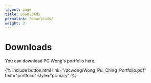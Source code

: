 ```yaml
---
layout: page
title: Downloads
permalink: /downloads/
weight: 3
---
```


# **Downloads**

You can download PC Wong's portfolio here.

<div class="text-center"> 
  {% include button.html link="/pcwong/Wong_Pui_Ching_Portfolio.pdf" 
  text="portfolio" style="primary" %}
</div>
